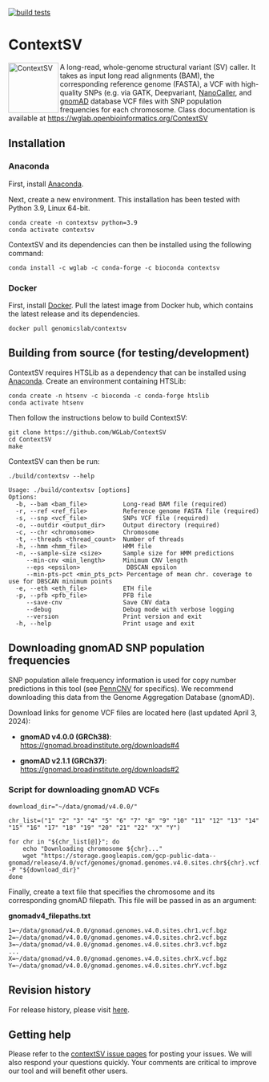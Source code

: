 [![build
tests](https://github.com/WGLab/ContextSV/actions/workflows/build-tests.yml/badge.svg)](https://github.com/WGLab/ContextSV/actions/workflows/build-tests.yml)

# ContextSV

<p>
<img src="https://github.com/user-attachments/assets/03603ad1-df9d-438d-911c-81af0cf612e3" alt="ContextSV" align="left" style="width:100px;"/>
A long-read, whole-genome structural variant (SV) caller. It takes as input long read alignments (BAM), the 
corresponding reference genome (FASTA), a VCF with high-quality SNPs 
 (e.g. via GATK, Deepvariant, <a href="https://github.com/WGLab/NanoCaller">NanoCaller</a>, and <a href="https://gnomad.broadinstitute.org/downloads">gnomAD</a> database
 VCF files with SNP population frequencies for each chromosome.
Class documentation is available at <a href="https://wglab.openbioinformatics.org/ContextSV">https://wglab.openbioinformatics.org/ContextSV</a>
</p>

## Installation
### Anaconda
First, install [Anaconda](https://www.anaconda.com/).

Next, create a new environment. This installation has been tested with Python 3.9, Linux 64-bit.

```
conda create -n contextsv python=3.9
conda activate contextsv
```

ContextSV and its dependencies can then be installed using the following command:

```
conda install -c wglab -c conda-forge -c bioconda contextsv
```

### Docker
First, install [Docker](https://docs.docker.com/engine/install/).
Pull the latest image from Docker hub, which contains the latest release and its dependencies.

```
docker pull genomicslab/contextsv
```


## Building from source (for testing/development)
ContextSV requires HTSLib as a dependency that can be installed using  [Anaconda](https://www.anaconda.com/). Create an environment
containing HTSLib: 

```
conda create -n htsenv -c bioconda -c conda-forge htslib
conda activate htsenv
```

Then follow the instructions below to build ContextSV:

```
git clone https://github.com/WGLab/ContextSV
cd ContextSV
make
```

ContextSV can then be run:
```
./build/contextsv --help

Usage: ./build/contextsv [options]
Options:
  -b, --bam <bam_file>          Long-read BAM file (required)
  -r, --ref <ref_file>          Reference genome FASTA file (required)
  -s, --snp <vcf_file>          SNPs VCF file (required)
  -o, --outdir <output_dir>     Output directory (required)
  -c, --chr <chromosome>        Chromosome
  -t, --threads <thread_count>  Number of threads
  -h, --hmm <hmm_file>          HMM file
  -n, --sample-size <size>      Sample size for HMM predictions
     --min-cnv <min_length>     Minimum CNV length
     --eps <epsilon>             DBSCAN epsilon
     --min-pts-pct <min_pts_pct> Percentage of mean chr. coverage to use for DBSCAN minimum points
  -e, --eth <eth_file>          ETH file
  -p, --pfb <pfb_file>          PFB file
     --save-cnv                 Save CNV data
     --debug                    Debug mode with verbose logging
     --version                  Print version and exit
  -h, --help                    Print usage and exit
```

## Downloading gnomAD SNP population frequencies
SNP population allele frequency
information is used for copy number predictions in this tool (see
[PennCNV](http://www.genome.org/cgi/doi/10.1101/gr.6861907) for specifics). We
recommend downloading this data from the Genome Aggregation Database (gnomAD).

Download links for genome VCF files are located here (last updated April 3,
2024):

 - **gnomAD v4.0.0 (GRCh38)**: https://gnomad.broadinstitute.org/downloads#4

 - **gnomAD v2.1.1 (GRCh37)**: https://gnomad.broadinstitute.org/downloads#2


### Script for downloading gnomAD VCFs
```
download_dir="~/data/gnomad/v4.0.0/"

chr_list=("1" "2" "3" "4" "5" "6" "7" "8" "9" "10" "11" "12" "13" "14" "15" "16" "17" "18" "19" "20" "21" "22" "X" "Y")

for chr in "${chr_list[@]}"; do
    echo "Downloading chromosome ${chr}..."
    wget "https://storage.googleapis.com/gcp-public-data--gnomad/release/4.0/vcf/genomes/gnomad.genomes.v4.0.sites.chr${chr}.vcf.bgz" -P "${download_dir}"
done
```

Finally, create a text file that specifies the chromosome and its corresponding
gnomAD filepath. This file will be passed in as an argument:

**gnomadv4_filepaths.txt**
```
1=~/data/gnomad/v4.0.0/gnomad.genomes.v4.0.sites.chr1.vcf.bgz
2=~/data/gnomad/v4.0.0/gnomad.genomes.v4.0.sites.chr2.vcf.bgz
3=~/data/gnomad/v4.0.0/gnomad.genomes.v4.0.sites.chr3.vcf.bgz
...
X=~/data/gnomad/v4.0.0/gnomad.genomes.v4.0.sites.chrX.vcf.bgz
Y=~/data/gnomad/v4.0.0/gnomad.genomes.v4.0.sites.chrY.vcf.bgz
```

## Revision history
For release history, please visit [here](https://github.com/WGLab/ContextSV/releases). 

## Getting help
Please refer to the [contextSV issue pages](https://github.com/WGLab/ContextSV/issues) for posting your issues. We will also respond your questions quickly. Your comments are critical to improve our tool and will benefit other users.
